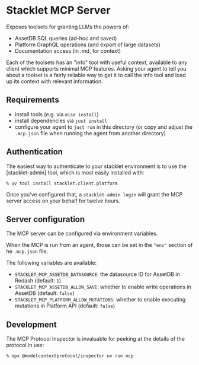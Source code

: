 # Stacklet MCP Server

Exposes toolsets for granting LLMs the powers of:

* AssetDB SQL queries (ad-hoc and saved)
* Platform GraphQL operations (and export of large datasets)
* Documentation access (in .md, for context)

Each of the toolsets has an "info" tool with useful context, available to any client which supports minimal MCP features. Asking your agent to tell you about a toolset is a fairly reliable way to get it to call the info tool and load up its context with relevant information.

## Requirements

* install tools (e.g. via `mise install`)
* install dependencies via `just install`
* configure your agent to `just run` in this directory (or copy and adjust the `.mcp.json` file when running the agent from another directory)

## Authentication

The easiest way to authenticate to your stacklet environment is to use the [stacklet-admin] tool, which is most easily installed with:

```
% uv tool install stacklet.client.platform
```

Once you've configured that, a `stacklet-admin login` will grant the MCP server access on your behalf for twelve hours.

## Server configuration

The MCP server can be configured via environment variables.

When the MCP is run from an agent, those can be set in the `"env"` section of
he `.mcp.json` file.

The following variables are available:

- `STACKLET_MCP_ASSETDB_DATASOURCE`: the datasource ID for AssetDB in Redash (default: `1`)
- `STACKLET_MCP_ASSETDB_ALLOW_SAVE`: whether to enable write operations in AssetDB (default: `false`)
- `STACKLET_MCP_PLATFORM_ALLOW_MUTATIONS`: whether to enable executing mutations in Platform API (default: `false`)

## Development

The MCP Protocol Inspector is invaluable for peeking at the details of the protocol in use:

```
% npx @modelcontextprotocol/inspector uv run mcp
```
